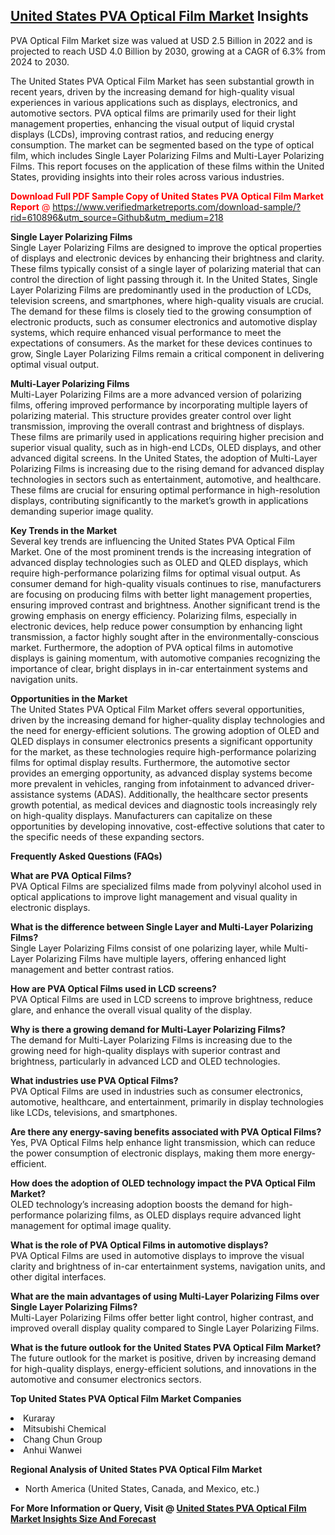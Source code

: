 <h2><a href="https://www.verifiedmarketreports.com/download-sample/?rid=610896&amp;utm_source=Github&amp;utm_medium=218" target="_blank">United States PVA Optical Film Market</a> Insights</h2><p>PVA Optical Film Market size was valued at USD 2.5 Billion in 2022 and is projected to reach USD 4.0 Billion by 2030, growing at a CAGR of 6.3% from 2024 to 2030.</p><p><p>The United States PVA Optical Film Market has seen substantial growth in recent years, driven by the increasing demand for high-quality visual experiences in various applications such as displays, electronics, and automotive sectors. PVA optical films are primarily used for their light management properties, enhancing the visual output of liquid crystal displays (LCDs), improving contrast ratios, and reducing energy consumption. The market can be segmented based on the type of optical film, which includes Single Layer Polarizing Films and Multi-Layer Polarizing Films. This report focuses on the application of these films within the United States, providing insights into their roles across various industries.</p> <p><p><span class=""><span style="color: #ff0000;"><strong>Download Full PDF Sample Copy of United States PVA Optical Film Market Report</strong> @ </span><a href="https://www.verifiedmarketreports.com/download-sample/?rid=610896&amp;utm_source=Github&amp;utm_medium=218" target="_blank">https://www.verifiedmarketreports.com/download-sample/?rid=610896&amp;utm_source=Github&amp;utm_medium=218</a></span></p></p> <p><strong>Single Layer Polarizing Films</strong><br> Single Layer Polarizing Films are designed to improve the optical properties of displays and electronic devices by enhancing their brightness and clarity. These films typically consist of a single layer of polarizing material that can control the direction of light passing through it. In the United States, Single Layer Polarizing Films are predominantly used in the production of LCDs, television screens, and smartphones, where high-quality visuals are crucial. The demand for these films is closely tied to the growing consumption of electronic products, such as consumer electronics and automotive display systems, which require enhanced visual performance to meet the expectations of consumers. As the market for these devices continues to grow, Single Layer Polarizing Films remain a critical component in delivering optimal visual output.</p> <p><strong>Multi-Layer Polarizing Films</strong><br> Multi-Layer Polarizing Films are a more advanced version of polarizing films, offering improved performance by incorporating multiple layers of polarizing material. This structure provides greater control over light transmission, improving the overall contrast and brightness of displays. These films are primarily used in applications requiring higher precision and superior visual quality, such as in high-end LCDs, OLED displays, and other advanced digital screens. In the United States, the adoption of Multi-Layer Polarizing Films is increasing due to the rising demand for advanced display technologies in sectors such as entertainment, automotive, and healthcare. These films are crucial for ensuring optimal performance in high-resolution displays, contributing significantly to the market’s growth in applications demanding superior image quality.</p> <p><strong>Key Trends in the Market</strong><br> Several key trends are influencing the United States PVA Optical Film Market. One of the most prominent trends is the increasing integration of advanced display technologies such as OLED and QLED displays, which require high-performance polarizing films for optimal visual output. As consumer demand for high-quality visuals continues to rise, manufacturers are focusing on producing films with better light management properties, ensuring improved contrast and brightness. Another significant trend is the growing emphasis on energy efficiency. Polarizing films, especially in electronic devices, help reduce power consumption by enhancing light transmission, a factor highly sought after in the environmentally-conscious market. Furthermore, the adoption of PVA optical films in automotive displays is gaining momentum, with automotive companies recognizing the importance of clear, bright displays in in-car entertainment systems and navigation units.</p> <p><strong>Opportunities in the Market</strong><br> The United States PVA Optical Film Market offers several opportunities, driven by the increasing demand for higher-quality display technologies and the need for energy-efficient solutions. The growing adoption of OLED and QLED displays in consumer electronics presents a significant opportunity for the market, as these technologies require high-performance polarizing films for optimal display results. Furthermore, the automotive sector provides an emerging opportunity, as advanced display systems become more prevalent in vehicles, ranging from infotainment to advanced driver-assistance systems (ADAS). Additionally, the healthcare sector presents growth potential, as medical devices and diagnostic tools increasingly rely on high-quality displays. Manufacturers can capitalize on these opportunities by developing innovative, cost-effective solutions that cater to the specific needs of these expanding sectors.</p> <p><strong>Frequently Asked Questions (FAQs)</strong></p> <p><strong>What are PVA Optical Films?</strong><br> PVA Optical Films are specialized films made from polyvinyl alcohol used in optical applications to improve light management and visual quality in electronic displays.</p> <p><strong>What is the difference between Single Layer and Multi-Layer Polarizing Films?</strong><br> Single Layer Polarizing Films consist of one polarizing layer, while Multi-Layer Polarizing Films have multiple layers, offering enhanced light management and better contrast ratios.</p> <p><strong>How are PVA Optical Films used in LCD screens?</strong><br> PVA Optical Films are used in LCD screens to improve brightness, reduce glare, and enhance the overall visual quality of the display.</p> <p><strong>Why is there a growing demand for Multi-Layer Polarizing Films?</strong><br> The demand for Multi-Layer Polarizing Films is increasing due to the growing need for high-quality displays with superior contrast and brightness, particularly in advanced LCD and OLED technologies.</p> <p><strong>What industries use PVA Optical Films?</strong><br> PVA Optical Films are used in industries such as consumer electronics, automotive, healthcare, and entertainment, primarily in display technologies like LCDs, televisions, and smartphones.</p> <p><strong>Are there any energy-saving benefits associated with PVA Optical Films?</strong><br> Yes, PVA Optical Films help enhance light transmission, which can reduce the power consumption of electronic displays, making them more energy-efficient.</p> <p><strong>How does the adoption of OLED technology impact the PVA Optical Film Market?</strong><br> OLED technology’s increasing adoption boosts the demand for high-performance polarizing films, as OLED displays require advanced light management for optimal image quality.</p> <p><strong>What is the role of PVA Optical Films in automotive displays?</strong><br> PVA Optical Films are used in automotive displays to improve the visual clarity and brightness of in-car entertainment systems, navigation units, and other digital interfaces.</p> <p><strong>What are the main advantages of using Multi-Layer Polarizing Films over Single Layer Polarizing Films?</strong><br> Multi-Layer Polarizing Films offer better light control, higher contrast, and improved overall display quality compared to Single Layer Polarizing Films.</p> <p><strong>What is the future outlook for the United States PVA Optical Film Market?</strong><br> The future outlook for the market is positive, driven by increasing demand for high-quality displays, energy-efficient solutions, and innovations in the automotive and consumer electronics sectors.</p></p><p><strong>Top United States PVA Optical Film Market Companies</strong></p><div data-test-id=""><p><li>Kuraray</li><li> Mitsubishi Chemical</li><li> Chang Chun Group</li><li> Anhui Wanwei</li></p><div><strong>Regional Analysis of&nbsp;United States PVA Optical Film Market</strong></div><ul><li dir="ltr"><p dir="ltr">North America&nbsp;(United States, Canada, and Mexico, etc.)</p></li></ul><p><strong>For More Information or Query, Visit @&nbsp;</strong><strong><a href="https://www.verifiedmarketreports.com/product/pva-optical-film-market/?utm_source=Github&amp;utm_medium=218" target="_blank">United States PVA Optical Film Market Insights Size And Forecast</a></strong></p></div>
